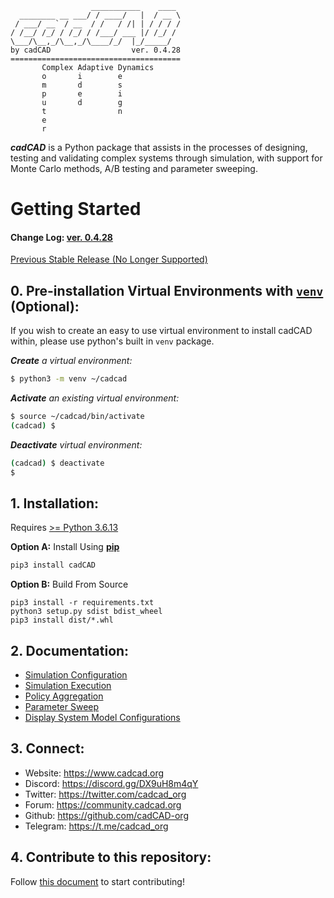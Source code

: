 ```
                  ___________    ____
  ________ __ ___/ / ____/   |  / __ \
 / ___/ __` / __  / /   / /| | / / / /
/ /__/ /_/ / /_/ / /___/ ___ |/ /_/ /
\___/\__,_/\__,_/\____/_/  |_/_____/
by cadCAD                  ver. 0.4.28
======================================
       Complex Adaptive Dynamics       
       o       i        e
       m       d        s
       p       e        i
       u       d        g
       t                n
       e
       r
```
***cadCAD*** is a Python package that assists in the processes of designing, testing and validating complex systems 
through simulation, with support for Monte Carlo methods, A/B testing and parameter sweeping. 

# Getting Started

#### Change Log: [ver. 0.4.28](CHANGELOG.md)

[Previous Stable Release (No Longer Supported)](https://github.com/cadCAD-org/cadCAD/tree/b9cc6b2e4af15d6361d60d6ec059246ab8fbf6da)

## 0. Pre-installation Virtual Environments with [`venv`](https://docs.python.org/3/library/venv.html) (Optional):
If you wish to create an easy to use virtual environment to install cadCAD within, please use python's built in `venv` package.

***Create** a virtual environment:*
```bash
$ python3 -m venv ~/cadcad
```

***Activate** an existing virtual environment:*
```bash
$ source ~/cadcad/bin/activate
(cadcad) $
```

***Deactivate** virtual environment:*
```bash
(cadcad) $ deactivate
$
```

## 1. Installation: 
Requires [>= Python 3.6.13](https://www.python.org/downloads/) 

**Option A:** Install Using **[pip](https://pypi.org/project/cadCAD/0.4.28/)** 
```bash
pip3 install cadCAD
```

**Option B:** Build From Source
```
pip3 install -r requirements.txt
python3 setup.py sdist bdist_wheel
pip3 install dist/*.whl
```

## 2. Documentation:
* [Simulation Configuration](documentation/README.md)
* [Simulation Execution](documentation/Simulation_Execution.md)
* [Policy Aggregation](documentation/Policy_Aggregation.md)
* [Parameter Sweep](documentation/System_Model_Parameter_Sweep.md)
* [Display System Model Configurations](documentation/System_Configuration.md)

## 3. Connect:
* Website: https://www.cadcad.org
* Discord: https://discord.gg/DX9uH8m4qY
* Twitter: https://twitter.com/cadcad_org
* Forum: https://community.cadcad.org
* Github: https://github.com/cadCAD-org
* Telegram: https://t.me/cadcad_org

## 4. Contribute to this repository:
Follow [this document](CONTRIBUTING.md) to start contributing!
